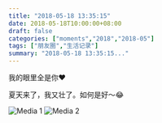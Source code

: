 ```yaml
---
title: "2018-05-18 13:35:15"
date: 2018-05-18T10:00:00+08:00
draft: false
categories: ["moments","2018","2018-05"]
tags: ["朋友圈","生活记录"]
summary: "2018-05-18 13:35:15..."
---
```


我的眼里全是你❤️

夏天来了，我又壮了。如何是好～😂

![Media 1](/Moments/photos/2018-05-18/201805181335150.jpg)
![Media 2](/Moments/photos/2018-05-18/201805181335151.jpg)

